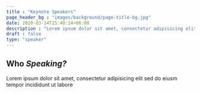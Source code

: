 ```yaml
---
title : "Keynote Speakers"
page_header_bg : "images/background/page-title-bg.jpg"
date: 2020-03-14T15:40:24+06:00
description : "Lorem ipsum dolor sit amet, consectetur adipisicing elit. Maiores, velit."
draft : false
type: "speaker"
---
```


## Who _Speaking?_
Lorem ipsum dolor sit amet, consectetur adipisicing elit sed do eiusm tempor incididunt ut labore